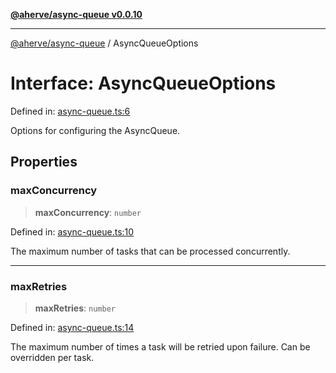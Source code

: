 [**@aherve/async-queue v0.0.10**](../README.md)

***

[@aherve/async-queue](../globals.md) / AsyncQueueOptions

# Interface: AsyncQueueOptions

Defined in: [async-queue.ts:6](https://github.com/aherve/async-queue/blob/9c545298021b3a2959db84f65add90dc6b2defda/src/async-queue.ts#L6)

Options for configuring the AsyncQueue.

## Properties

### maxConcurrency

> **maxConcurrency**: `number`

Defined in: [async-queue.ts:10](https://github.com/aherve/async-queue/blob/9c545298021b3a2959db84f65add90dc6b2defda/src/async-queue.ts#L10)

The maximum number of tasks that can be processed concurrently.

***

### maxRetries

> **maxRetries**: `number`

Defined in: [async-queue.ts:14](https://github.com/aherve/async-queue/blob/9c545298021b3a2959db84f65add90dc6b2defda/src/async-queue.ts#L14)

The maximum number of times a task will be retried upon failure. Can be overridden per task.
